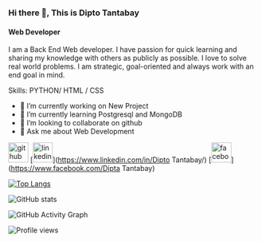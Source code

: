 ### Hi there 👋, This is Dipto Tantabay
#### Web Developer
I am a Back End Web developer. I have passion for quick learning and sharing my knowledge with others as publicly as possible. I love to solve real world problems. I am strategic, goal-oriented and always work with an end goal in mind. 

Skills: PYTHON/ HTML / CSS

- 🔭 I’m currently working on New Project 
- 🌱 I’m currently learning Postgresql and MongoDB 
- 👯 I’m looking to collaborate on github 
- 💬 Ask me about Web Development 


[<img src='https://cdn.jsdelivr.net/npm/simple-icons@3.0.1/icons/github.svg' alt='github' height='40'>](https://github.com/Dipto)  [<img src='https://cdn.jsdelivr.net/npm/simple-icons@3.0.1/icons/linkedin.svg' alt='linkedin' height='40'>](https://www.linkedin.com/in/Dipto Tantabay/)  [<img src='https://cdn.jsdelivr.net/npm/simple-icons@3.0.1/icons/facebook.svg' alt='facebook' height='40'>](https://www.facebook.com/Dipta Tantabay)  

[![Top Langs](https://github-readme-stats.vercel.app/api/top-langs/?username=Dipto)](https://github.com/anuraghazra/github-readme-stats)

![GitHub stats](https://github-readme-stats.vercel.app/api?username=Dipto&show_icons=true&count_private=true)  

![GitHub Activity Graph](https://activity-graph.herokuapp.com/graph?username=Dipto)  

![Profile views](https://gpvc.arturio.dev/Dipto)  
